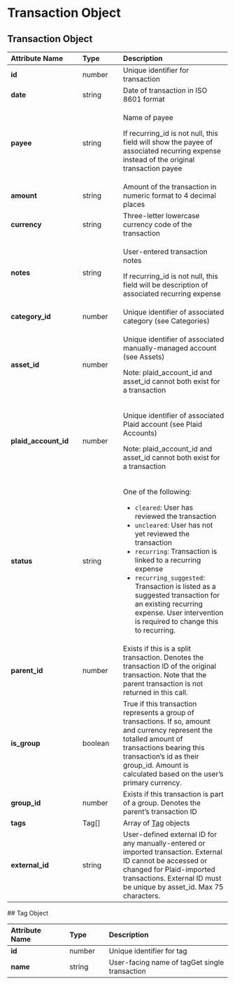# Transaction Object

## Transaction Object

<table>
  <thead>
    <tr>
      <th style="text-align:left"><b>Attribute Name</b>
      </th>
      <th style="text-align:left"></th>
      <th style="text-align:left"><b>Type</b>
      </th>
      <th style="text-align:left"></th>
      <th style="text-align:left"><b>Description</b>
      </th>
    </tr>
  </thead>
  <tbody>
    <tr>
      <td style="text-align:left"><b>id</b>
      </td>
      <td style="text-align:left"></td>
      <td style="text-align:left">number</td>
      <td style="text-align:left"></td>
      <td style="text-align:left">Unique identifier for transaction</td>
    </tr>
    <tr>
      <td style="text-align:left"><b>date</b>
      </td>
      <td style="text-align:left"></td>
      <td style="text-align:left">string</td>
      <td style="text-align:left"></td>
      <td style="text-align:left">Date of transaction in ISO 8601 format</td>
    </tr>
    <tr>
      <td style="text-align:left"><b>payee</b>
      </td>
      <td style="text-align:left"></td>
      <td style="text-align:left">string</td>
      <td style="text-align:left"></td>
      <td style="text-align:left">
        <p>Name of payee</p>
        <p>If recurring_id is not null, this field will show the payee of associated
          recurring expense instead of the original transaction payee</p>
      </td>
    </tr>
    <tr>
      <td style="text-align:left"><b>amount</b>
      </td>
      <td style="text-align:left"></td>
      <td style="text-align:left">string</td>
      <td style="text-align:left"></td>
      <td style="text-align:left">Amount of the transaction in numeric format to 4 decimal places</td>
    </tr>
    <tr>
      <td style="text-align:left"><b>currency</b>
      </td>
      <td style="text-align:left"></td>
      <td style="text-align:left">string</td>
      <td style="text-align:left"></td>
      <td style="text-align:left">Three-letter lowercase currency code of the transaction</td>
    </tr>
    <tr>
      <td style="text-align:left"><b>notes</b>
      </td>
      <td style="text-align:left"></td>
      <td style="text-align:left">string</td>
      <td style="text-align:left"></td>
      <td style="text-align:left">
        <p>User-entered transaction notes</p>
        <p>If recurring_id is not null, this field will be description of associated
          recurring expense</p>
      </td>
    </tr>
    <tr>
      <td style="text-align:left"><b>category_id</b>
      </td>
      <td style="text-align:left"></td>
      <td style="text-align:left">number</td>
      <td style="text-align:left"></td>
      <td style="text-align:left">Unique identifier of associated category (see Categories)</td>
    </tr>
    <tr>
      <td style="text-align:left"><b>asset_id</b>
      </td>
      <td style="text-align:left"></td>
      <td style="text-align:left">number</td>
      <td style="text-align:left"></td>
      <td style="text-align:left">
        <p>Unique identifier of associated manually-managed account (see Assets)</p>
        <p>Note: plaid_account_id and asset_id cannot both exist for a transaction</p>
      </td>
    </tr>
    <tr>
      <td style="text-align:left"><b>plaid_account_id</b>
      </td>
      <td style="text-align:left"></td>
      <td style="text-align:left">number</td>
      <td style="text-align:left"></td>
      <td style="text-align:left">
        <p>Unique identifier of associated Plaid account (see Plaid Accounts)</p>
        <p>Note: plaid_account_id and asset_id cannot both exist for a transaction</p>
      </td>
    </tr>
    <tr>
      <td style="text-align:left"><b>status</b>
      </td>
      <td style="text-align:left"></td>
      <td style="text-align:left">string</td>
      <td style="text-align:left"></td>
      <td style="text-align:left">
        <p>One of the following:</p>
        <ul>
          <li><code>cleared</code>: User has reviewed the transaction</li>
          <li><code>uncleared</code>: User has not yet reviewed the transaction</li>
          <li><code>recurring</code>: Transaction is linked to a recurring expense</li>
          <li><code>recurring_suggested</code>: Transaction is listed as a suggested
            transaction for an existing recurring expense. User intervention is required
            to change this to recurring.</li>
        </ul>
      </td>
    </tr>
    <tr>
      <td style="text-align:left"><b>parent_id</b>
      </td>
      <td style="text-align:left"></td>
      <td style="text-align:left">number</td>
      <td style="text-align:left"></td>
      <td style="text-align:left">Exists if this is a split transaction. Denotes the transaction ID of the
        original transaction. Note that the parent transaction is not returned
        in this call.</td>
    </tr>
    <tr>
      <td style="text-align:left"><b>is_group</b>
      </td>
      <td style="text-align:left"></td>
      <td style="text-align:left">boolean</td>
      <td style="text-align:left"></td>
      <td style="text-align:left">True if this transaction represents a group of transactions. If so, amount
        and currency represent the totalled amount of transactions bearing this
        transaction&#x2019;s id as their group_id. Amount is calculated based on
        the user&#x2019;s primary currency.</td>
    </tr>
    <tr>
      <td style="text-align:left"><b>group_id</b>
      </td>
      <td style="text-align:left"></td>
      <td style="text-align:left">number</td>
      <td style="text-align:left"></td>
      <td style="text-align:left">Exists if this transaction is part of a group. Denotes the parent&#x2019;s
        transaction ID</td>
    </tr>
    <tr>
      <td style="text-align:left"><b>tags</b>
      </td>
      <td style="text-align:left"></td>
      <td style="text-align:left">Tag[]</td>
      <td style="text-align:left"></td>
      <td style="text-align:left">Array of <a href="transaction-object.md#tag-object">Tag</a> objects</td>
    </tr>
    <tr>
      <td style="text-align:left"><b>external_id</b>
      </td>
      <td style="text-align:left"></td>
      <td style="text-align:left">string</td>
      <td style="text-align:left"></td>
      <td style="text-align:left">User-defined external ID for any manually-entered or imported transaction.
        External ID cannot be accessed or changed for Plaid-imported transactions.
        External ID must be unique by asset_id. Max 75 characters.</td>
    </tr>
  </tbody>
</table>## Tag Object

| **Attribute Name** |  | **Type** |  | **Description** |
| :--- | :--- | :--- | :--- | :--- |
| **id** |  | number |  | Unique identifier for tag  |
| **name** |  | string |  | User-facing name of tagGet single transaction |


